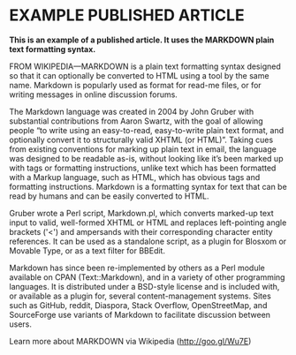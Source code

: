 # EXAMPLE PUBLISHED ARTICLE

**This is an example of a published article. It uses the MARKDOWN plain text formatting syntax.**

FROM WIKIPEDIA—MARKDOWN is a plain text formatting syntax designed so that it can optionally be converted to HTML using a tool by the same name. Markdown is popularly used as format for read-me files, or for writing messages in online discussion forums.

The Markdown language was created in 2004 by John Gruber with substantial contributions from Aaron Swartz, with the goal of allowing people “to write using an easy-to-read, easy-to-write plain text format, and optionally convert it to structurally valid XHTML (or HTML)”. Taking cues from existing conventions for marking up plain text in email, the language was designed to be readable as-is, without looking like it’s been marked up with tags or formatting instructions, unlike text which has been formatted with a Markup language, such as HTML, which has obvious tags and formatting instructions. Markdown is a formatting syntax for text that can be read by humans and can be easily converted to HTML.

Gruber wrote a Perl script, Markdown.pl, which converts marked-up text input to valid, well-formed XHTML or HTML and replaces left-pointing angle brackets ('<') and ampersands with their corresponding character entity references. It can be used as a standalone script, as a plugin for Blosxom or Movable Type, or as a text filter for BBEdit.

Markdown has since been re-implemented by others as a Perl module available on CPAN (Text::Markdown), and in a variety of other programming languages. It is distributed under a BSD-style license and is included with, or available as a plugin for, several content-management systems. Sites such as GitHub, reddit, Diaspora, Stack Overflow, OpenStreetMap, and SourceForge use variants of Markdown to facilitate discussion between users.

Learn more about MARKDOWN via Wikipedia (http://goo.gl/Wu7E) 